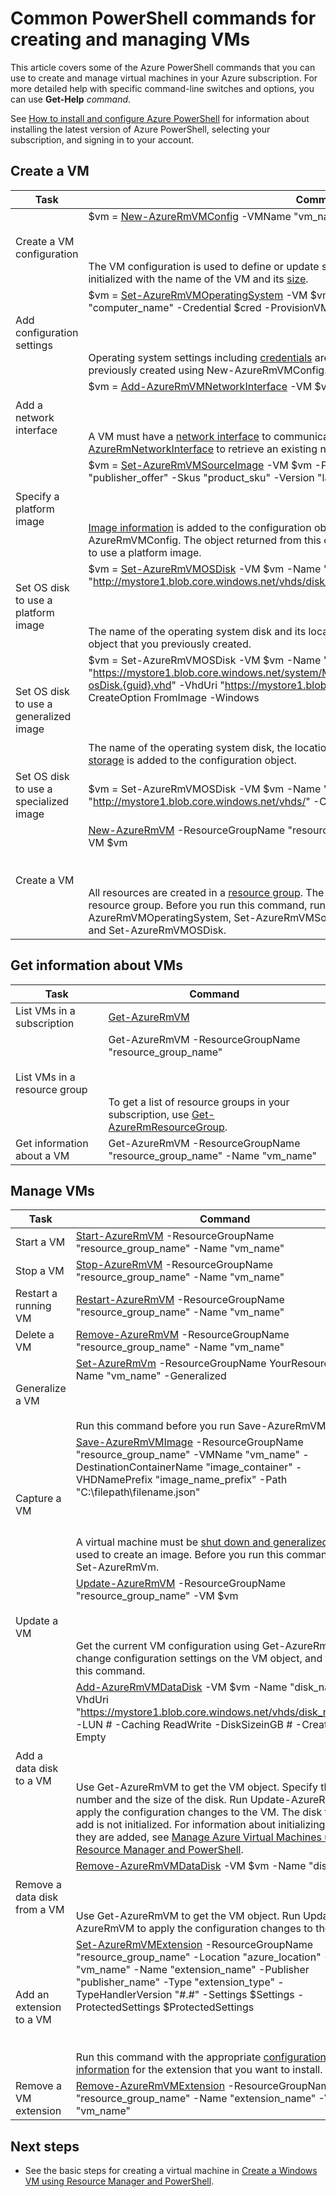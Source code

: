 <properties 
   pageTitle="Common PowerShell commands for VMs | Microsoft Azure"
   description="Common PowerShell commands to get you started creating and managing your VMs in Azure on Windows"
   services="virtual-machines-windows"
   documentationCenter=""
   authors="davidmu1" 
   manager="timlt" 
   editor="tysonn" 
   tags="azure-resource-manager"/>
   
<tags
   ms.service="virtual-machines-windows"
   ms.devlang="na"
   ms.topic="article"
   ms.tgt_pltfrm="vm-windows"
   ms.workload="infrastructure-services"
   ms.date="09/27/2016"
   ms.author="davidmu" />

# Common PowerShell commands for creating and managing VMs

This article covers some of the Azure PowerShell commands that you can use to create and manage virtual machines in your Azure subscription.  For more detailed help with specific command-line switches and options, you can use **Get-Help** *command*.

See [How to install and configure Azure PowerShell](../powershell-install-configure.md) for information about installing the latest version of Azure PowerShell, selecting your subscription, and signing in to your account.

## Create a VM

Task | Command
-------------- | -------------------------
Create a VM configuration | $vm = [New-AzureRmVMConfig](https://msdn.microsoft.com/library/mt603727.aspx) -VMName "vm_name" -VMSize "vm_size"<BR></BR><BR></BR>The VM configuration is used to define or update settings for the VM. The configuration is initialized with the name of the VM and its [size](virtual-machines-windows-sizes.md).
Add configuration settings | $vm = [Set-AzureRmVMOperatingSystem](https://msdn.microsoft.com/library/mt603843.aspx) -VM $vm -Windows -ComputerName "computer_name" -Credential $cred -ProvisionVMAgent -EnableAutoUpdate<BR></BR><BR></BR>Operating system settings including [credentials](https://technet.microsoft.com/library/hh849815.aspx) are added to the configuration object that you previously created using New-AzureRmVMConfig.
Add a network interface | $vm = [Add-AzureRmVMNetworkInterface](https://msdn.microsoft.com/library/mt619351.aspx) -VM $vm -Id $nic.Id<BR></BR><BR></BR>A VM must have a [network interface](virtual-machines-windows-ps-create.md) to communicate in a virtual network. You can also use [Get-AzureRmNetworkInterface](https://msdn.microsoft.com/library/mt619434.aspx) to retrieve an existing network interface object.
Specify a platform image | $vm = [Set-AzureRmVMSourceImage](https://msdn.microsoft.com/library/mt619344.aspx) -VM $vm -PublisherName "publisher_name" -Offer "publisher_offer" -Skus "product_sku" -Version "latest"<BR></BR><BR></BR>[Image information](virtual-machines-windows-cli-ps-findimage.md) is added to the configuration object that you previously created using New-AzureRmVMConfig. The object returned from this command is only used when you set the OS disk to use a platform image.
Set OS disk to use a platform image | $vm = [Set-AzureRmVMOSDisk](https://msdn.microsoft.com/library/mt603746.aspx) -VM $vm -Name "disk_name" -VhdUri "http://mystore1.blob.core.windows.net/vhds/disk_name.vhd" -CreateOption FromImage<BR></BR><BR></BR>The name of the operating system disk and its location in [storage](../storage/storage-powershell-guide-full.md) is added to the configuration object that you previously created.
Set OS disk to use a generalized image | $vm = Set-AzureRmVMOSDisk -VM $vm -Name "disk_name" -SourceImageUri "https://mystore1.blob.core.windows.net/system/Microsoft.Compute/Images/myimages/myprefix-osDisk.{guid}.vhd" -VhdUri "https://mystore1.blob.core.windows.net/vhds/disk_name.vhd" -CreateOption FromImage -Windows<BR></BR><BR></BR>The name of the operating system disk, the location of the source image, and the disk's location in [storage](../storage/storage-powershell-guide-full.md) is added to the configuration object.
Set OS disk to use a specialized image | $vm = Set-AzureRmVMOSDisk -VM $vm -Name "name_of_disk" -VhdUri "http://mystore1.blob.core.windows.net/vhds/" -CreateOption Attach -Windows
Create a VM | [New-AzureRmVM]() -ResourceGroupName "resource_group_name" -Location "location_name" -VM $vm<BR></BR><BR></BR>All resources are created in a [resource group](../powershell-azure-resource-manager.md). The VM must be created in the same [location](https://msdn.microsoft.com/library/azure/dn495177.aspx) as the resource group. Before you run this command, run New-AzureRmVMConfig, Set-AzureRmVMOperatingSystem, Set-AzureRmVMSourceImage, Add-AzureRmVMNetworkInterface, and Set-AzureRmVMOSDisk.

## Get information about VMs

Task | Command
-------------- | -------------------------
List VMs in a subscription| [Get-AzureRmVM](https://msdn.microsoft.com/library/mt603718.aspx)
List VMs in a resource group | Get-AzureRmVM -ResourceGroupName "resource_group_name"<BR></BR><BR></BR>To get a list of resource groups in your subscription, use [Get-AzureRmResourceGroup](https://msdn.microsoft.com/library/mt679016.aspx).
Get information about a VM | Get-AzureRmVM -ResourceGroupName "resource_group_name" -Name "vm_name"

## Manage VMs

Task | Command
-------------- | -------------------------
Start a VM | [Start-AzureRmVM](https://msdn.microsoft.com/library/mt603453.aspx) -ResourceGroupName "resource_group_name" -Name "vm_name"
Stop a VM | [Stop-AzureRmVM](https://msdn.microsoft.com/library/mt603483.aspx) -ResourceGroupName "resource_group_name" -Name "vm_name"
Restart a running VM | [Restart-AzureRmVM](https://msdn.microsoft.com/library/mt603775.aspx) -ResourceGroupName "resource_group_name" -Name "vm_name"
Delete a VM | [Remove-AzureRmVM](https://msdn.microsoft.com/library/mt603641.aspx) -ResourceGroupName "resource_group_name" -Name "vm_name"
Generalize a VM | [Set-AzureRmVm](https://msdn.microsoft.com/library/mt603688.aspx) -ResourceGroupName YourResourceGroup -Name "vm_name" -Generalized<BR></BR><BR></BR>Run this command before you run Save-AzureRmVMImage.
Capture a VM | [Save-AzureRmVMImage](https://msdn.microsoft.com/library/mt619423.aspx) -ResourceGroupName "resource_group_name" -VMName "vm_name" -DestinationContainerName "image_container" -VHDNamePrefix "image_name_prefix" -Path "C:\filepath\filename.json"<BR></BR><BR></BR>A virtual machine must be [shut down and generalized](virtual-machines-windows-capture-image.md) to be used to create an image. Before you run this command, run Set-AzureRmVm.
Update a VM | [Update-AzureRmVM](https://msdn.microsoft.com/library/mt603662.aspx) -ResourceGroupName "resource_group_name" -VM $vm<BR></BR><BR></BR>Get the current VM configuration using Get-AzureRmVM, change configuration settings on the VM object, and then run this command.
Add a data disk to a VM | [Add-AzureRmVMDataDisk](https://msdn.microsoft.com/library/mt603673.aspx) -VM $vm -Name "disk_name" -VhdUri "https://mystore1.blob.core.windows.net/vhds/disk_name.vhd" -LUN # -Caching ReadWrite -DiskSizeinGB # -CreateOption Empty<BR></BR><BR></BR>Use Get-AzureRmVM to get the VM object. Specify the LUN number and the size of the disk. Run Update-AzureRmVM to apply the configuration changes to the VM. The disk that you add is not initialized. For information about initializing disks as they are added, see [Manage Azure Virtual Machines using Resource Manager and PowerShell](virtual-machines-windows-ps-manage.md).
Remove a data disk from a VM | [Remove-AzureRmVMDataDisk](https://msdn.microsoft.com/library/mt603614.aspx) -VM $vm -Name "disk_name"<BR></BR><BR></BR>Use Get-AzureRmVM to get the VM object. Run Update-AzureRmVM to apply the configuration changes to the VM.
Add an extension to a VM | [Set-AzureRmVMExtension](https://msdn.microsoft.com/library/mt603745.aspx) -ResourceGroupName "resource_group_name" -Location "azure_location" -VMName "vm_name" -Name "extension_name" -Publisher "publisher_name" -Type "extension_type" -TypeHandlerVersion "#.#" -Settings $Settings -ProtectedSettings $ProtectedSettings<BR></BR><BR></BR>Run this command with the appropriate [configuration information](virtual-machines-windows-extensions-configuration-samples.md) for the extension that you want to install.
Remove a VM extension | [Remove-AzureRmVMExtension](https://msdn.microsoft.com/library/mt603782.aspx) -ResourceGroupName "resource_group_name" -Name "extension_name" -VMName "vm_name"

## Next steps

- See the basic steps for creating a virtual machine in [Create a Windows VM using Resource Manager and PowerShell](virtual-machines-windows-ps-create.md).

